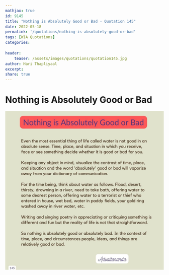 ```yaml
---
mathjax: true
id: 9145
title: "Nothing is Absolutely Good or Bad - Quotation 145"
date: 2022-05-18
permalink: '/quotations/nothing-is-absolutely-good-or-bad'
tags: [WIA Quotations] 
categories: 

header:
    teaser: /assets/images/quotations/quotation145.jpg
author: Hari Thapliyaal 
excerpt:
share: true 
---
```


# Nothing is Absolutely Good or Bad

![Nothing is Absolutely Good or Bad](/assets/images/quotations/quotation145.jpg)
